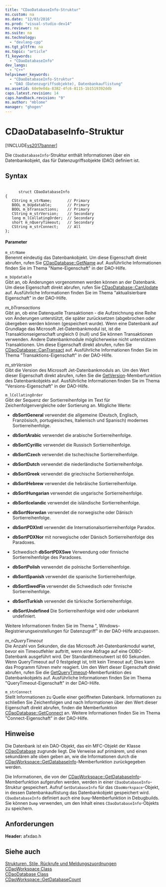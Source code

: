 ```yaml
---
title: "CDaoDatabaseInfo-Struktur"
ms.custom: na
ms.date: "12/03/2016"
ms.prod: "visual-studio-dev14"
ms.reviewer: na
ms.suite: na
ms.technology: 
  - "devlang-cpp"
ms.tgt_pltfrm: na
ms.topic: "article"
f1_keywords: 
  - "CDaoDatabaseInfo"
dev_langs: 
  - "C++"
helpviewer_keywords: 
  - "CDaoDatabaseInfo-Struktur"
  - "DAO (Datenzugriffsobjekte), Datenbankauflistung"
ms.assetid: 68e9e0da-8382-4fc6-8115-1b1519392ddb
caps.latest.revision: 14
caps.handback.revision: "9"
ms.author: "mblome"
manager: "ghogen"
---
```

# CDaoDatabaseInfo-Struktur
[!INCLUDE[vs2017banner](../../assembler/inline/includes/vs2017banner.md)]

Die `CDaoDatabaseInfo`\-Struktur enthält Informationen über ein Datenbankobjekt, das für Datenzugriffsobjekte \(DAO\) definiert ist.  
  
## Syntax  
  
```  
  
      struct CDaoDatabaseInfo  
{  
   CString m_strName;       // Primary  
   BOOL m_bUpdatable;       // Primary  
   BOOL m_bTransactions;    // Primary  
   CString m_strVersion;    // Secondary  
   long m_lCollatingOrder;  // Secondary  
   short m_nQueryTimeout;   // Secondary  
   CString m_strConnect;    // All  
};  
```  
  
#### Parameter  
 `m_strName`  
 Benennt eindeutig das Datenbankobjekt.  Um diese Eigenschaft direkt abrufen, rufen Sie [CDaoDatabase::GetName](../Topic/CDaoDatabase::GetName.md) auf.  Ausführliche Informationen finden Sie im Thema "Name\-Eigenschaft" in der DAO\-Hilfe.  
  
 `m_bUpdatable`  
 Gibt an, ob Änderungen vorgenommen werden können an der Datenbank.  Um diese Eigenschaft direkt abrufen, rufen Sie [CDaoDatabase::CanUpdate](../Topic/CDaoDatabase::CanUpdate.md) auf.  Ausführliche Informationen finden Sie im Thema "aktualisierbare Eigenschaft" in der DAO\-Hilfe.  
  
 *m\_bTransactions*  
 Gibt an, ob eine Datenquelle Transaktionen \- die Aufzeichnung eine Reihe von Änderungen unterstützt, die später zurücksetzen \(abgebrochen oder übergeben werden können \(gespeichert wurde\).  Wenn eine Datenbank auf Grundlage das Microsoft Jet\-Datenbankmodul ist, ist die Transaktionseigenschaft ungleich 0 \(null\) und Sie können Transaktionen verwenden.  Andere Datenbankmodule möglicherweise nicht unterstützen Transaktionen.  Um diese Eigenschaft direkt abrufen, rufen Sie [CDaoDatabase::CanTransact](../Topic/CDaoDatabase::CanTransact.md) auf.  Ausführliche Informationen finden Sie im Thema "Transaktions\-Eigenschaft" in der DAO\-Hilfe.  
  
 *m\_strVersion*  
 Gibt die Version des Microsoft Jet\-Datenbankmoduls an.  Um den Wert dieser Eigenschaft direkt abrufen, rufen Sie die [GetVersion](../Topic/CDaoDatabase::GetVersion.md)\-Memberfunktion des Datenbankobjekts auf.  Ausführliche Informationen finden Sie im Thema "Versions\-Eigenschaft" in der DAO\-Hilfe.  
  
 `m_lCollatingOrder`  
 Gibt der Sequenz der Sortierreihenfolge im Text für Zeichenfolgenvergleiche oder Sortierung an.  Mögliche Werte:  
  
-   **dbSortGeneral** verwendet die allgemeine \(Deutsch, Englisch, Französisch, portugiesisches, Italienisch und Spanisch\) modernes Sortierreihenfolge.  
  
-   **dbSortArabic** verwendet die arabische Sortierreihenfolge.  
  
-   **dbSortCyrillic** verwendet die Russisch Sortierreihenfolge.  
  
-   **dbSortCzech** verwendet die tschechische Sortierreihenfolge.  
  
-   **dbSortDutch**  verwendet die niederländische Sortierreihenfolge.  
  
-   **dbSortGreek** verwendet die griechische Sortierreihenfolge.  
  
-   **dbSortHebrew** verwendet die hebräische Sortierreihenfolge.  
  
-   **dbSortHungarian** verwendet die ungarische Sortierreihenfolge.  
  
-   **dbSortIcelandic** verwendet die isländische Sortierreihenfolge.  
  
-   **dbSortNorwdan** verwendet die norwegische oder Dänisch Sortierreihenfolge.  
  
-   **dbSortPDXIntl** verwendet die Internationalsortierreihenfolge Paradox.  
  
-   **dbSortPDXNor** mit norwegische oder Dänisch Sortierreihenfolge des Paradoxes.  
  
-   Schwedisch **dbSortPDXSwe** Verwendung oder finnische Sortierreihenfolge des Paradoxes.  
  
-   **dbSortPolish** verwendet die polnische Sortierreihenfolge.  
  
-   **dbSortSpanish** verwendet die spanische Sortierreihenfolge.  
  
-   **dbSortSwedFin** verwendet die Schwedisch oder finnische Sortierreihenfolge.  
  
-   **dbSortTurkish** verwendet die türkische Sortierreihenfolge.  
  
-   **dbSortUndefined** Die Sortierreihenfolge wird oder unbekannt undefiniert.  
  
 Weitere Informationen finden Sie im Thema ", Windows\-Registrierungseinstellungen für Datenzugriff" in der DAO\-Hilfe anzupassen.  
  
 *m\_nQueryTimeout*  
 Die Anzahl von Sekunden, die das Microsoft Jet\-Datenbankmodul wartet, bevor ein Timeoutfehler auftritt, wenn eine Abfrage auf eine ODBC\-Datenbank ausgeführt wird.  Der Standardtimeoutwert ist 60 Sekunden.  Wenn QueryTimeout auf 0 festgelegt ist, tritt kein Timeout auf; Dies kann das Programm führen mehr reagiert.  Um den Wert dieser Eigenschaft direkt abrufen, rufen Sie die [GetQueryTimeout](../Topic/CDaoDatabase::GetQueryTimeout.md)\-Memberfunktion des Datenbankobjekts auf.  Ausführliche Informationen finden Sie im Thema "QueryTimeout\-Eigenschaft" in der DAO\-Hilfe.  
  
 `m_strConnect`  
 Stellt Informationen zu Quelle einer geöffneten Datenbank.  Informationen zu schließen Sie Zeichenfolgen und nach Informationen über den Wert dieser Eigenschaft direkt abrufen, finden die Memberfunktion [CDaoDatabase::GetConnect](../Topic/CDaoDatabase::GetConnect.md) an.  Weitere Informationen finden Sie im Thema "Connect\-Eigenschaft" in der DAO\-Hilfe.  
  
## Hinweise  
 Die Datenbank ist ein DAO\-Objekt, das ein MFC\-Objekt der Klasse [CDaoDatabase](../../mfc/reference/cdaodatabase-class.md) zugrunde liegt.  Die Verweise auf primärem, und einen sekundären alle oben geben an, wie die Informationen durch die [CDaoWorkspace::GetDatabaseInfo](../Topic/CDaoWorkspace::GetDatabaseInfo.md)\-Memberfunktion zurückgegeben werden.  
  
 Die Informationen, die von der [CDaoWorkspace::GetDatabaseInfo](../Topic/CDaoWorkspace::GetDatabaseInfo.md)\-Memberfunktion aufgerufen werden, werden in einer `CDaoDatabaseInfo`\-Struktur gespeichert.  Aufruf `GetDatabaseInfo` für das `CDaoWorkspace`\-Objekt, in dessen Datenbankauflistung das Datenbankobjekt gespeichert wird.  `CDaoDatabaseInfo` definiert auch eine `Dump`\-Memberfunktion in Debugbuilds.  Sie können `Dump` verwenden, um den Inhalt eines `CDaoDatabaseInfo`\-Objekts zu speichern.  
  
## Anforderungen  
 **Header:** afxdao.h  
  
## Siehe auch  
 [Strukturen, Stile, Rückrufe und Meldungszuordnungen](../../mfc/reference/structures-styles-callbacks-and-message-maps.md)   
 [CDaoWorkspace Class](../../mfc/reference/cdaoworkspace-class.md)   
 [CDaoDatabase Class](../../mfc/reference/cdaodatabase-class.md)   
 [CDaoWorkspace::GetDatabaseCount](../Topic/CDaoWorkspace::GetDatabaseCount.md)